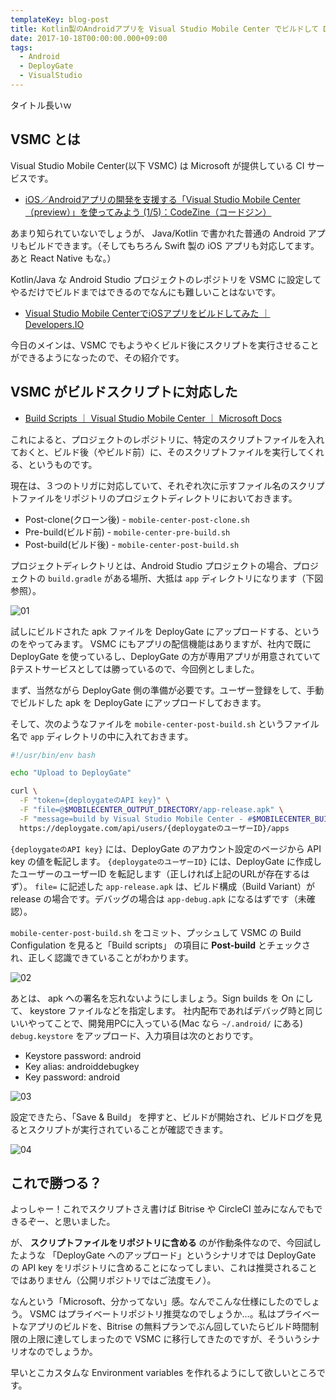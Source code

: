 ```yaml
---
templateKey: blog-post
title: Kotlin製のAndroidアプリを Visual Studio Mobile Center でビルドして DeployGate にアップロードする
date: 2017-10-18T00:00:00.000+09:00
tags:
  - Android
  - DeployGate
  - VisualStudio
---
```

タイトル長いｗ
<!--more-->

## VSMC とは

Visual Studio Mobile Center(以下 VSMC) は Microsoft が提供している CI サービスです。

* [iOS／Androidアプリの開発を支援する「Visual Studio Mobile Center （preview）」を使ってみよう (1/5)：CodeZine（コードジン）](https://codezine.jp/article/detail/10095)

あまり知られていないでしょうが、 Java/Kotlin で書かれた普通の Android アプリもビルドできます。（そしてもちろん Swift 製の iOS アプリも対応してます。あと React Native もな。）

Kotlin/Java な Android Studio プロジェクトのレポジトリを VSMC に設定してやるだけでビルドまではできるのでなんにも難しいことはないです。

* [Visual Studio Mobile CenterでiOSアプリをビルドしてみた ｜ Developers.IO](https://dev.classmethod.jp/smartphone/visual-studio-mobile-center-ios-app-build/)

今日のメインは、VSMC でもようやくビルド後にスクリプトを実行させることができるようになったので、その紹介です。

## VSMC がビルドスクリプトに対応した

* [Build Scripts ｜ Visual Studio Mobile Center ｜ Microsoft Docs](https://docs.microsoft.com/en-us/mobile-center/build/custom/scripts/)

これによると、プロジェクトのレポジトリに、特定のスクリプトファイルを入れておくと、ビルド後（やビルド前）に、そのスクリプトファイルを実行してくれる、というものです。

現在は、３つのトリガに対応していて、それぞれ次に示すファイル名のスクリプトファイルをリポジトリのプロジェクトディレクトリにおいておきます。

* Post-clone(クローン後) - ``mobile-center-post-clone.sh`` 
* Pre-build(ビルド前) - ``mobile-center-pre-build.sh``
* Post-build(ビルド後) - ``mobile-center-post-build.sh``

プロジェクトディレクトリとは、Android Studio プロジェクトの場合、プロジェクトの ``build.gradle`` がある場所、大抵は ``app`` ディレクトリになります（下図参照）。

![01](/img/posts/upload_android_apps_made_by_kotlin_to_deploygate_using_visual_studio_mobile_center_01.png)

試しにビルドされた apk ファイルを DeployGate にアップロードする、というのをやってみます。
VSMC にもアプリの配信機能はありますが、社内で既に DeployGate を使っているし、DeployGate の方が専用アプリが用意されていてβテストサービスとしては勝っているので、今回例としました。

まず、当然ながら DeployGate 側の準備が必要です。ユーザー登録をして、手動でビルドした apk を DeployGate にアップロードしておきます。

そして、次のようなファイルを ``mobile-center-post-build.sh`` というファイル名で ``app`` ディレクトリの中に入れておきます。

```bash
#!/usr/bin/env bash

echo "Upload to DeployGate"

curl \
  -F "token={deploygateのAPI key}" \
  -F "file=@$MOBILECENTER_OUTPUT_DIRECTORY/app-release.apk" \
  -F "message=build by Visual Studio Mobile Center - #$MOBILECENTER_BUILD_ID" \
  https://deploygate.com/api/users/{deploygateのユーザーID}/apps
```

``{deploygateのAPI key}`` には、DeployGate のアカウント設定のページから API key の値を転記します。
``{deploygateのユーザーID}`` には、DeployGate に作成したユーザーのユーザーID を転記します（正しければ上記のURLが存在するはず）。
``file=`` に記述した ``app-release.apk`` は、ビルド構成（Build Variant）が release の場合です。デバッグの場合は ``app-debug.apk`` になるはずです（未確認）。

``mobile-center-post-build.sh`` をコミット、プッシュして VSMC の Build Configulation を見ると「Build scripts」 の項目に **Post-build** とチェックされ、正しく認識できていることがわかります。

![02](/img/posts/upload_android_apps_made_by_kotlin_to_deploygate_using_visual_studio_mobile_center_02.png)


あとは、 apk への署名を忘れないようにしましょう。Sign builds を On にして、 keystore ファイルなどを指定します。
社内配布であればデバッグ時と同じいいやってことで、開発用PCに入っている(Mac なら ``~/.android/`` にある) ``debug.keystore`` をアップロード、入力項目は次のとおりです。

* Keystore password: android
* Key alias: androiddebugkey
* Key password: android

![03](/img/posts/upload_android_apps_made_by_kotlin_to_deploygate_using_visual_studio_mobile_center_03.png)


設定できたら、「Save & Build」 を押すと、ビルドが開始され、ビルドログを見るとスクリプトが実行されていることが確認できます。

![04](/img/posts/upload_android_apps_made_by_kotlin_to_deploygate_using_visual_studio_mobile_center_04.png)

## これで勝つる？

よっしゃー！これでスクリプトさえ書けば Bitrise や CircleCI 並みになんでもできるぞー、と思いました。

が、 **スクリプトファイルをリポジトリに含める** のが作動条件なので、今回試したような 「DeployGate へのアップロード」というシナリオでは DeployGate の API key をリポジトリに含めることになってしまい、これは推奨されることではありません（公開リポジトリではご法度モノ）。

なんという「Microsoft、分かってない」感。なんでこんな仕様にしたのでしょう。
VSMC はプライベートリポジトリ推奨なのでしょうか…。私はプライベートなアプリのビルドを、Bitrise の無料プランでぶん回していたらビルド時間制限の上限に達してしまったので VSMC に移行してきたのですが、そういうシナリオなのでしょうか。

早いとこカスタムな Environment variables を作れるようにして欲しいところです。
